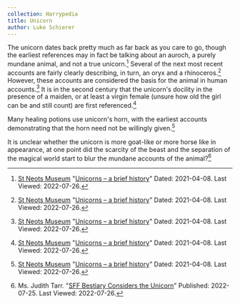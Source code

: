 ```yaml
---
collection: Harrypedia
title: Unicorn
author: Luke Schierer
---
```


The unicorn dates back pretty much as far back as you care to go, though the
earliest references may in fact be talking about an auroch, a purely mundane
animal, and not a true unicorn.[^220726-1] Several of the next most recent
accounts are fairly clearly describing, in turn, an oryx and a
rhinoceros.[^220726-2] However, these accounts are considered the basis for the
animal in human accounts.[^220726-3] It is in the second century that the
unicorn's docility in the presence of a maiden, or at least a virgin female
(unsure how old the girl can be and still count) are first
referenced.[^220726-4]

Many healing potions use unicorn's horn, with the earliest accounts
demonstrating that the horn need not be willingly given.[^220726-5]

It is unclear whether the unicorn is more goat-like or more horse like in
appearance, at one point did the scarcity of the beast and the separation of
the magical world start to blur the mundane accounts of the animal?[^220726-6]

[^220726-1]:
    [St Neots Museum](https://www.stneotsmuseum.org.uk/)
    "[Unicorns – a brief history](https://www.stneotsmuseum.org.uk/articles/unicorns-a-brief-history/)"
    Dated: 2021-04-08. Last Viewed: 2022-07-26.

[^220726-2]:
    [St Neots Museum](https://www.stneotsmuseum.org.uk/)
    "[Unicorns – a brief history](https://www.stneotsmuseum.org.uk/articles/unicorns-a-brief-history/)"
    Dated: 2021-04-08. Last Viewed: 2022-07-26.

[^220726-3]:
    [St Neots Museum](https://www.stneotsmuseum.org.uk/)
    "[Unicorns – a brief history](https://www.stneotsmuseum.org.uk/articles/unicorns-a-brief-history/)"
    Dated: 2021-04-08. Last Viewed: 2022-07-26.

[^220726-4]:
    [St Neots Museum](https://www.stneotsmuseum.org.uk/)
    "[Unicorns – a brief history](https://www.stneotsmuseum.org.uk/articles/unicorns-a-brief-history/)"
    Dated: 2021-04-08. Last Viewed: 2022-07-26.

[^220726-5]:
    [St Neots Museum](https://www.stneotsmuseum.org.uk/)
    "[Unicorns – a brief history](https://www.stneotsmuseum.org.uk/articles/unicorns-a-brief-history/)"
    Dated: 2021-04-08. Last Viewed: 2022-07-26.

[^220726-6]:
    Ms. Judith Tarr.
    "[SFF Bestiary Considers the Unicorn](https://www.tor.com/2022/07/25/sff-bestiary-considers-the-unicorn/)"
    Published: 2022-07-25. Last Viewed: 2022-07-26.
